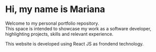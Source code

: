 # Hi, my name is Mariana
Welcome to my personal portfolio repository.  
This space is intended to showcase my work as a software developer, highlighting projects, skills and relevant experience.  


This website is developed using React JS as frondend technology.

